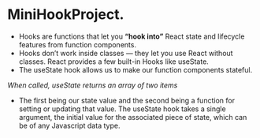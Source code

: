 # MiniHookProject.

* Hooks are functions that let you **“hook into”** React state and lifecycle features from function components.
* Hooks don’t work inside classes — they let you use React without classes. React provides a few built-in Hooks like useState. 
* The useState hook allows us to make our function components stateful.  

*When called, useState returns an array of two items*
* The first being our state value and the second being a function for setting or updating that value. 
The useState hook takes a single argument, the initial value for the associated piece of state, which can be of any Javascript data type.
